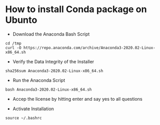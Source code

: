 # How to install Conda package on Ubunto

- Download the Anaconda Bash Script
```
cd /tmp
curl -O https://repo.anaconda.com/archive/Anaconda3-2020.02-Linux-x86_64.sh
```

- Verify the Data Integrity of the Installer
```
sha256sum Anaconda3-2020.02-Linux-x86_64.sh
```

- Run the Anaconda Script
```
bash Anaconda3-2020.02-Linux-x86_64.sh
```

- Accep the license by hitting enter and say yes to all questions

- Activate Installation

```
source ~/.bashrc
```
